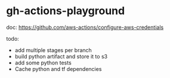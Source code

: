 # gh-actions-playground

doc: https://github.com/aws-actions/configure-aws-credentials

todo:
- add multiple stages per branch 
- build python artifact and store it to s3
- add some python tests
- Cache python and tf dependencies